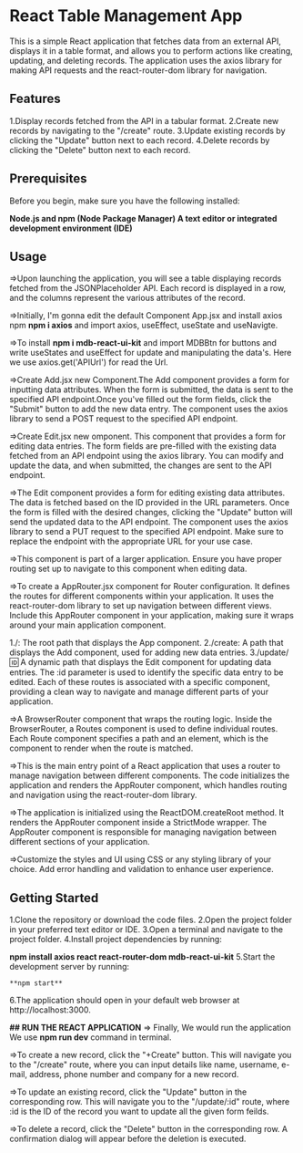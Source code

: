 # React Table Management App

This is a simple React application that fetches data from an external API, displays it in a table format, and allows you to perform actions like creating, updating, and deleting records. The application uses the axios library for making API requests and the react-router-dom library for navigation.

## Features

1.Display records fetched from the API in a tabular format.
2.Create new records by navigating to the "/create" route.
3.Update existing records by clicking the "Update" button next to each record.
4.Delete records by clicking the "Delete" button next to each record.

## Prerequisites

Before you begin, make sure you have the following installed:

**Node.js and npm (Node Package Manager)
A text editor or integrated development environment (IDE)**

## Usage

=>Upon launching the application, you will see a table displaying records fetched from the JSONPlaceholder API. Each record is displayed in a row, and the columns represent the various attributes of the record.

=>Initially, I'm gonna edit the default Component App.jsx and install axios npm **npm i axios** and import axios, useEffect, useState and useNavigte.

=>To install **npm i mdb-react-ui-kit** and import MDBBtn for buttons and write useStates and useEffect for update and manipulating the data's. Here we use axios.get('APIUrl') for read the Url.

=>Create Add.jsx new Component.The Add component provides a form for inputting data attributes. When the form is submitted, the data is sent to the specified API endpoint.Once you've filled out the form fields, click the "Submit" button to add the new data entry. The component uses the axios library to send a POST request to the specified API endpoint.

=>Create Edit.jsx new omponent. This component that provides a form for editing data entries. The form fields are pre-filled with the existing data fetched from an API endpoint using the axios library. You can modify and update the data, and when submitted, the changes are sent to the API endpoint.

=>The Edit component provides a form for editing existing data attributes. The data is fetched based on the ID provided in the URL parameters. Once the form is filled with the desired changes, clicking the "Update" button will send the updated data to the API endpoint. The component uses the axios library to send a PUT request to the specified API endpoint. Make sure to replace the endpoint with the appropriate URL for your use case.

=>This component is part of a larger application. Ensure you have proper routing set up to navigate to this component when editing data.

=>To create a AppRouter.jsx component for Router configuration. It defines the routes for different components within your application. It uses the react-router-dom library to set up navigation between different views. Include this AppRouter component in your application, making sure it wraps around your main application component.

1./: The root path that displays the App component.
2./create: A path that displays the Add component, used for adding new data entries.
3./update/:id: A dynamic path that displays the Edit component for updating data entries. The :id parameter is used to identify the specific data entry to be edited. Each of these routes is associated with a specific component, providing a clean way to navigate and manage different parts of your application.

=>A BrowserRouter component that wraps the routing logic. Inside the BrowserRouter, a Routes component is used to define individual routes. Each Route component specifies a path and an element, which is the component to render when the route is matched.

=>This is the main entry point of a React application that uses a router to manage navigation between different components. The code initializes the application and renders the AppRouter component, which handles routing and navigation using the react-router-dom library.

=>The application is initialized using the ReactDOM.createRoot method. It renders the AppRouter component inside a StrictMode wrapper. The AppRouter component is responsible for managing navigation between different sections of your application.

=>Customize the styles and UI using CSS or any styling library of your choice. Add error handling and validation to enhance user experience.

## Getting Started

1.Clone the repository or download the code files.
2.Open the project folder in your preferred text editor or IDE.
3.Open a terminal and navigate to the project folder.
4.Install project dependencies by running:

**npm install axios react react-router-dom mdb-react-ui-kit**
5.Start the development server by running:

    **npm start**

6.The application should open in your default web browser at http://localhost:3000.

**## RUN THE REACT APPLICATION**
=> Finally, We would run the application We use **npm run dev** command in terminal.

=>To create a new record, click the "+Create" button. This will navigate you to the "/create" route, where you can input details like name, username, e-mail, address, phone number and company for a new record.

=>To update an existing record, click the "Update" button in the corresponding row. This will navigate you to the "/update/:id" route, where :id is the ID of the record you want to update all the given form feilds.

=>To delete a record, click the "Delete" button in the corresponding row. A confirmation dialog will appear before the deletion is executed.

